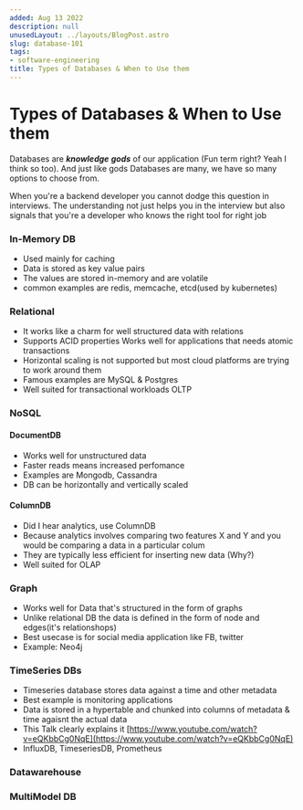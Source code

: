 ```yaml
---
added: Aug 13 2022
description: null
unusedLayout: ../layouts/BlogPost.astro
slug: database-101
tags:
- software-engineering
title: Types of Databases & When to Use them
---
```


# Types of Databases & When to Use them

Databases are _**knowledge**_ _**gods**_ of our application (Fun term right? Yeah I think so too). And just like gods Databases are many, we have so many options to choose from.

When you're a backend developer you cannot dodge this question in interviews. The understanding not just helps you in the interview but also signals that you're a developer who knows the right tool for right job

### In-Memory DB

- Used mainly for caching
- Data is stored as key value pairs
- The values are stored in-memory and are volatile
- common examples are redis, memcache, etcd(used by kubernetes)

### Relational

- It works like a charm for well structured data with relations
- Supports ACID properties Works well for applications that needs atomic transactions
- Horizontal scaling is not supported but most cloud platforms are trying to work around them
- Famous examples are MySQL & Postgres
- Well suited for transactional workloads OLTP

### NoSQL

#### DocumentDB

- Works well for unstructured data
- Faster reads means increased perfomance
- Examples are Mongodb, Cassandra
- DB can be horizontally and vertically scaled

#### ColumnDB

- Did I hear analytics, use ColumnDB
- Because analytics involves comparing two features X and Y and you would be comparing a data in a particular colum
- They are typically less efficient for inserting new data (Why?)
- Well suited for OLAP

### Graph

- Works well for Data that's structured in the form of graphs
- Unlike relational DB the data is defined in the form of node and edges(it's relationshops)
- Best usecase is for social media application like FB, twitter
- Example: Neo4j

### TimeSeries DBs

- Timeseries database stores data against a time and other metadata
- Best example is monitoring applications
- Data is stored in a hypertable and chunked into columns of metadata & time agaisnt the actual data
- This Talk clearly explains it [https://www.youtube.com/watch?v=eQKbbCg0NqE](https://www.youtube.com/watch?v=eQKbbCg0NqE)
- InfluxDB, TimeseriesDB, Prometheus

### Datawarehouse

### MultiModel DB
